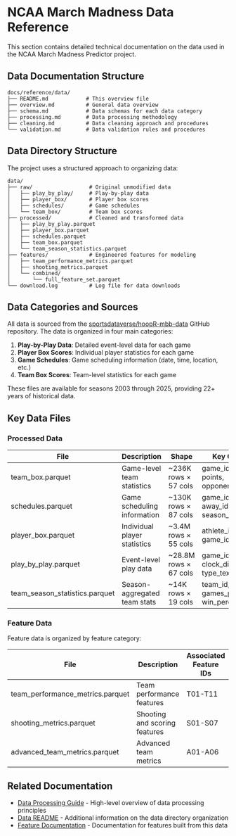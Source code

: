 # NCAA March Madness Data Reference

This section contains detailed technical documentation on the data used in the NCAA March Madness Predictor project.

## Data Documentation Structure

```
docs/reference/data/
├── README.md            # This overview file
├── overview.md          # General data overview
├── schema.md            # Data schemas for each data category
├── processing.md        # Data processing methodology
├── cleaning.md          # Data cleaning approach and procedures
└── validation.md        # Data validation rules and procedures
```

## Data Directory Structure

The project uses a structured approach to organizing data:

```
data/
├── raw/                  # Original unmodified data
│   ├── play_by_play/     # Play-by-play data
│   ├── player_box/       # Player box scores
│   ├── schedules/        # Game schedules
│   └── team_box/         # Team box scores
├── processed/            # Cleaned and transformed data
│   ├── play_by_play.parquet
│   ├── player_box.parquet
│   ├── schedules.parquet
│   ├── team_box.parquet
│   └── team_season_statistics.parquet
├── features/             # Engineered features for modeling
│   ├── team_performance_metrics.parquet
│   ├── shooting_metrics.parquet
│   └── combined/
│       └── full_feature_set.parquet
└── download.log          # Log file for data downloads
```

## Data Categories and Sources

All data is sourced from the [sportsdataverse/hoopR-mbb-data](https://github.com/sportsdataverse/hoopR-mbb-data/) GitHub repository. The data is organized in four main categories:

1. **Play-by-Play Data**: Detailed event-level data for each game
2. **Player Box Scores**: Individual player statistics for each game
3. **Game Schedules**: Game scheduling information (date, time, location, etc.)
4. **Team Box Scores**: Team-level statistics for each game

These files are available for seasons 2003 through 2025, providing 22+ years of historical data.

## Key Data Files

### Processed Data

| File | Description | Shape | Key Columns |
|------|-------------|-------|-------------|
| team_box.parquet | Game-level team statistics | ~236K rows × 57 cols | game_id, team_id, points, opponent_team_id |
| schedules.parquet | Game scheduling information | ~130K rows × 87 cols | game_id, home_id, away_id, season_type |
| player_box.parquet | Individual player statistics | ~3.4M rows × 55 cols | athlete_id, team_id, game_id, points |
| play_by_play.parquet | Event-level play data | ~28.8M rows × 67 cols | game_id, period, clock_display_value, type_text |
| team_season_statistics.parquet | Season-aggregated team stats | ~14K rows × 19 cols | team_id, season, games_played, win_percentage |

### Feature Data

Feature data is organized by feature category:

| File | Description | Associated Feature IDs |
|------|-------------|------------------------|
| team_performance_metrics.parquet | Team performance features | T01-T11 |
| shooting_metrics.parquet | Shooting and scoring features | S01-S07 |
| advanced_team_metrics.parquet | Advanced team metrics | A01-A06 |

## Related Documentation

- [Data Processing Guide](../../data_processing.md) - High-level overview of data processing principles
- [Data README](../../../data/README.md) - Additional information on the data directory organization
- [Feature Documentation](../../features/index.md) - Documentation for features built from this data 